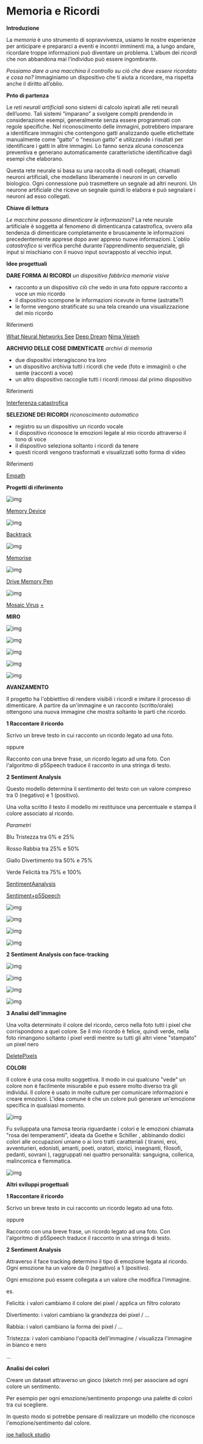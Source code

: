 # Memoria e Ricordi


**Introduzione**

La *memoria* è uno strumento di sopravvivenza, usiamo le nostre esperienze per anticipare e prepararci a eventi e incontri imminenti ma, a lungo andare, ricordare troppe informazioni può diventare un problema. L’album dei *ricordi* che non abbandona mai l’individuo può essere ingombrante.

*Possiamo dare a una macchina il controllo su ciò che deve essere ricordato e cosa no?*
Immaginiamo un dispositivo che ti aiuta a ricordare, ma rispetta anche il diritto all’oblio.


**Pnto di partenza**

Le *reti neurali artificiali* sono sistemi di calcolo ispirati alle reti neurali dell’uomo. Tali sistemi “imparano” a svolgere compiti prendendo in considerazione esempi, generalmente senza essere programmati con regole specifiche. Nel riconoscimento delle immagini, potrebbero imparare a identificare immagini che contengono gatti analizzando quelle etichettate manualmente come “gatto” o “nessun gatto” e utilizzando i risultati per identificare i gatti in altre immagini. Lo fanno senza alcuna conoscenza preventiva e generano automaticamente caratteristiche identificative dagli esempi che elaborano.

Questa rete neurale si basa su una raccolta di nodi collegati, chiamati neuroni artificiali, che modellano liberamente i neuroni in un cervello biologico. Ogni connessione può trasmettere un segnale ad altri neuroni. Un neurone artificiale che riceve un segnale quindi lo elabora e può segnalare i neuroni ad esso collegati.


**Chiave di lettura**

*Le macchine possono dimenticare le informazioni?*
La rete neurale artificiale è soggetta al fenomeno di dimenticanza catastrofica, ovvero alla tendenza di dimenticare completamente e bruscamente le informazioni precedentemente apprese dopo aver appreso nuove informazioni. L’*oblio catastrofico* si verifica perché durante l’apprendimento sequenziale, gli input si mischiano con il nuovo input sovrapposto al vecchio input.


**Idee progettuali**

**DARE FORMA AI RICORDI**
*un dispositivo fabbrica memorie visive*

* racconto a un dispositivo ciò che vedo in una foto oppure racconto a voce un mio ricordo
* il dispositivo scompone le informazioni ricevute in forme (astratte?)
* le forme vengono stratificate su una tela creando una visualizzazione del mio ricordo

Riferimenti

[What Neural Networks See](https://experiments.withgoogle.com/what-neural-nets-see)
[Deep Dream](https://hackernoon.com/what-neural-networks-teach-us-about-schizophrenia-ci3203zhx)
[Nima Veiseh](https://www.nimaveiseh.com/)

**ARCHIVIO DELLE COSE DIMENTICATE**
*archivi di memoria*

* due dispositivi interagiscono tra loro
* un dispositivo archivia tutti i ricordi che vede (foto e immagini) o che sente (racconti a voce)
* un altro dispositivo raccoglie tutti i ricordi rimossi dal primo dispositivo

Riferimenti

[Interferenza catastrofica](https://github.com/topics/catastrophic-forgetting)

**SELEZIONE DEI RICORDI**
*riconoscimento automatico* 

* registro su un dispositivo un ricordo vocale
* il dispositivo riconosce le emozioni legate al mio ricordo attraverso il tono di voce
* il dispositivo seleziona soltanto i ricordi da tenere
* questi ricordi vengono trasformati e visualizzati sotto forma di video

Riferimenti

[Empath](https://webempath.com/)



**Progetti di riferimento**

![img](https://github.com/angelicazanibellato/archive/blob/master/angelicazanibellato/Invisibile/img/memory.jpg)

[Memory Device](http://www.ishback.com/memory/index.html) 


![img](https://github.com/angelicazanibellato/archive/blob/master/angelicazanibellato/Invisibile/img/backt.PNG)

[Backtrack ](https://www.yankodesign.com/2015/03/11/share-the-noise-in-your-life/)


![img](https://github.com/angelicazanibellato/archive/blob/master/angelicazanibellato/Invisibile/img/ricordo.PNG)

[Memorise](https://www.yankodesign.com/2018/09/12/bring-clarity-to-foggy-memories/)


![img](https://github.com/angelicazanibellato/archive/blob/master/angelicazanibellato/Invisibile/img/pen.PNG)

[Drive Memory Pen](https://www.yankodesign.com/2010/08/03/pen-full-of-memories/)


![img](https://github.com/angelicazanibellato/archive/blob/master/angelicazanibellato/Invisibile/img/tulipani.PNG)

[Mosaic Virus](http://annaridler.com/mosaic-virus) [+](https://vimeo.com/287645190?utm_campaign=5370367&utm_source=affiliate&utm_channel=affiliate&cjevent=50402b4a8f7d11ea83b400410a18050e/)


**MIRO**

![img](https://github.com/angelicazanibellato/archive/blob/master/angelicazanibellato/Invisibile/img/avanzamento1.PNG)


![img](https://github.com/angelicazanibellato/archive/blob/master/angelicazanibellato/Invisibile/img/avanzammento2.PNG)


![img](https://github.com/angelicazanibellato/archive/blob/master/angelicazanibellato/Invisibile/img/avanzamento3.PNG)


![img](https://github.com/angelicazanibellato/archive/blob/master/angelicazanibellato/Invisibile/img/avanzamento4.PNG)


![img](https://github.com/angelicazanibellato/archive/blob/master/angelicazanibellato/Invisibile/img/idee%20progettuali.PNG)


**AVANZAMENTO**


Il progetto ha l'obbiettivo di rendere visibili i ricordi e imitare il processo di dimenticare.
A partire da un'immagine e un racconto (scritto/orale) ottengono una nuova immagine che mostra soltanto le parti che ricordo.



**1 Raccontare il ricordo**

Scrivo un breve testo in cui racconto un ricordo legato ad una foto.

oppure

Racconto con una breve frase, un ricordo legato ad una foto. Con l'algoritmo di p5Speech traduce il racconto in una stringa di testo.


**2 Sentiment Analysis**

Questo modello determina il sentimento del testo con un valore compreso tra 0 (negativo) e 1 (positivo).

Una volta scritto il testo il modello mi restituisce una percentuale  e stampa il colore associato al ricordo.



*Parametri*

Blu         Tristezza tra 0% e 25%

Rosso    Rabbia tra 25% e 50%

Giallo     Divertimento tra 50% e 75%

Verde     Felicità tra 75% e 100%

[SentimentAanalysis](https://editor.p5js.org/angelicazanibellato/present/XH4ezvn7R)

[Sentiment+p5Speech](https://editor.p5js.org/angelicazanibellato/present/bKE0ye1F4)


![img](https://github.com/angelicazanibellato/archive/blob/master/angelicazanibellato/Invisibile/img/blu.PNG)

![img](https://github.com/angelicazanibellato/archive/blob/master/angelicazanibellato/Invisibile/img/giallo.PNG)

![img](https://github.com/angelicazanibellato/archive/blob/master/angelicazanibellato/Invisibile/img/verde.PNG)

![img](https://github.com/angelicazanibellato/archive/blob/master/angelicazanibellato/Invisibile/img/rosso.PNG)

**2 Sentiment Analysis con face-tracking**

![img](https://github.com/angelicazanibellato/archive/blob/master/angelicazanibellato/Invisibile/img/sad.PNG)

![img](https://github.com/angelicazanibellato/archive/blob/master/angelicazanibellato/Invisibile/img/excitement.PNG)

![img](https://github.com/angelicazanibellato/archive/blob/master/angelicazanibellato/Invisibile/img/happy.PNG)

![img](https://github.com/angelicazanibellato/archive/blob/master/angelicazanibellato/Invisibile/img/angry.PNG)


**3 Analisi dell'immagine**

Una volta determinato il colore del ricordo, cerco nella foto tutti i pixel che corrispondono a quel colore.
Se il mio ricordo è felice, quindi verde, nella foto rimangono soltanto i pixel verdi mentre su tutti gli altri viene "stampato" un pixel nero

[DeletePixels](https://editor.p5js.org/angelicazanibellato/present/zPUUs4BeG)




**COLORI**

Il colore è una cosa molto soggettiva. Il modo in cui qualcuno "vede" un colore non è facilmente misurabile e può essere molto diverso tra gli individui. Il colore è usato in molte culture per comunicare informazioni e creare emozioni. L'idea comune è che un colore può generare un'emozione specifica in qualsiasi momento.



![img](https://github.com/angelicazanibellato/archive/blob/master/angelicazanibellato/Invisibile/img/colori.PNG)

Fu sviluppata una famosa teoria riguardante i colori e le emozioni chiamata "rosa dei temperamenti", ideata da Goethe e Schiller , abbinando dodici colori alle occupazioni umane o ai loro tratti caratteriali ( tiranni, eroi, avventurieri, edonisti, amanti, poeti, oratori, storici, insegnanti, filosofi, pedanti, sovrani ), raggruppati nei quattro personalità: sanguigna, collerica, malinconica e flemmatica.

![img](https://github.com/angelicazanibellato/archive/blob/master/angelicazanibellato/Invisibile/img/rosa%20temperamenti.PNG)


**Altri sviluppi progettuali**

**1 Raccontare il ricordo**

Scrivo un breve testo in cui racconto un ricordo legato ad una foto.

oppure

Racconto con una breve frase, un ricordo legato ad una foto. Con l'algoritmo di p5Speech traduce il racconto in una stringa di testo.



**2 Sentiment Analysis**

Attraverso il face tracking determino il tipo di emozione legata al ricordo. Ogni emozione ha un valore da 0 (negativo) a 1 (positivo).

Ogni emozione può essere collegata a un valore che modifica l'immagine.


es.


Felicità: i valori cambiamo il colore dei pixel  / applica un filtro colorato

Divertimento: i valori cambiano la grandezza dei pixel / ...

Rabbia: i valori cambiano la forma dei pixel / ...

Tristezza: i valori cambiano l'opacità dell'immagine / visualizza l'immagine in bianco e nero

...




**Analisi dei colori**

Creare un dataset attraverso un gioco (sketch rnn) per associare ad ogni colore un sentimento.

Per esempio per ogni emozione/sentimento propongo una palette di colori tra cui scegliere.

In questo modo si potrebbe pensare di realizzare un modello che riconosce l'emozione/sentimento dal colore.

[joe hallock studio](http://www.joehallock.com/edu/COM498/index.html)
